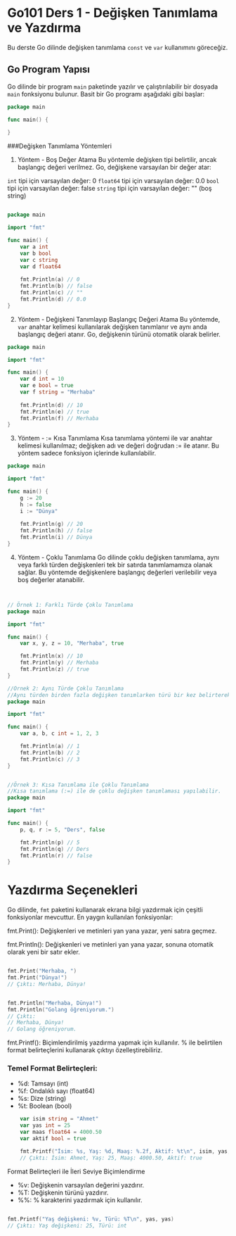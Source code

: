 # Go101 Ders 1 - Değişken Tanımlama ve Yazdırma

Bu derste Go dilinde değişken tanımlama  `const` ve `var` kullanımını göreceğiz.

## Go Program Yapısı

Go dilinde bir program `main` paketinde yazılır ve çalıştırılabilir bir dosyada `main` fonksiyonu bulunur. Basit bir Go programı aşağıdaki gibi başlar:

```go
package main

func main() {
      
}

```

###Değişken Tanımlama Yöntemleri
1. Yöntem - Boş Değer Atama
Bu yöntemle değişken tipi belirtilir, ancak başlangıç değeri verilmez. Go, değişkene varsayılan bir değer atar:

`int` tipi için varsayılan değer: 0
`float64` tipi için varsayılan değer: 0.0
`bool` tipi için varsayılan değer: false
`string` tipi için varsayılan değer: "" (boş string)


```go

package main

import "fmt"

func main() {
    var a int
    var b bool
    var c string
    var d float64
    
    fmt.Println(a) // 0
    fmt.Println(b) // false
    fmt.Println(c) // ""
    fmt.Println(d) // 0.0
}
```

2. Yöntem - Değişkeni Tanımlayıp Başlangıç Değeri Atama
Bu yöntemde, `var` anahtar kelimesi kullanılarak değişken tanımlanır ve aynı anda başlangıç değeri atanır. Go, değişkenin türünü otomatik olarak belirler.

```go
package main

import "fmt"

func main() {
    var d int = 10
    var e bool = true
    var f string = "Merhaba"
    
    fmt.Println(d) // 10
    fmt.Println(e) // true
    fmt.Println(f) // Merhaba
}
```

3. Yöntem - := Kısa Tanımlama
Kısa tanımlama yöntemi ile var anahtar kelimesi kullanılmaz; değişken adı ve değeri doğrudan := ile atanır. Bu yöntem sadece fonksiyon içlerinde kullanılabilir.

```go
package main

import "fmt"

func main() {
    g := 20
    h := false
    i := "Dünya"
    
    fmt.Println(g) // 20
    fmt.Println(h) // false
    fmt.Println(i) // Dünya
}
```

4. Yöntem - Çoklu Tanımlama
Go dilinde çoklu değişken tanımlama, aynı veya farklı türden değişkenleri tek bir satırda tanımlamamıza olanak sağlar. Bu yöntemde değişkenlere başlangıç değerleri verilebilir veya boş değerler atanabilir.

```go


// Örnek 1: Farklı Türde Çoklu Tanımlama
package main

import "fmt"

func main() {
    var x, y, z = 10, "Merhaba", true

    fmt.Println(x) // 10
    fmt.Println(y) // Merhaba
    fmt.Println(z) // true
}
```


```go
//Örnek 2: Aynı Türde Çoklu Tanımlama
//Aynı türden birden fazla değişken tanımlarken türü bir kez belirterek var anahtar kelimesi ile tanımlayabiliriz.
package main

import "fmt"

func main() {
    var a, b, c int = 1, 2, 3

    fmt.Println(a) // 1
    fmt.Println(b) // 2
    fmt.Println(c) // 3
}
```


```go

//Örnek 3: Kısa Tanımlama ile Çoklu Tanımlama
//Kısa tanımlama (:=) ile de çoklu değişken tanımlaması yapılabilir.
package main

import "fmt"

func main() {
    p, q, r := 5, "Ders", false

    fmt.Println(p) // 5
    fmt.Println(q) // Ders
    fmt.Println(r) // false
}
```


# Yazdırma Seçenekleri
Go dilinde, `fmt` paketini kullanarak ekrana bilgi yazdırmak için çeşitli fonksiyonlar mevcuttur. En yaygın kullanılan fonksiyonlar:


fmt.Print(): Değişkenleri ve metinleri yan yana yazar, yeni satıra geçmez.

fmt.Println(): Değişkenleri ve metinleri yan yana yazar, sonuna otomatik olarak yeni bir satır ekler.

```go

fmt.Print("Merhaba, ")
fmt.Print("Dünya!")
// Çıktı: Merhaba, Dünya!


fmt.Println("Merhaba, Dünya!")
fmt.Println("Golang öğreniyorum.")
// Çıktı:
// Merhaba, Dünya!
// Golang öğreniyorum.


```


fmt.Printf(): Biçimlendirilmiş yazdırma yapmak için kullanılır. % ile belirtilen format belirteçlerini kullanarak çıktıyı özelleştirebiliriz.

### Temel Format Belirteçleri:

   * %d: Tamsayı (int)
   * %f: Ondalıklı sayı (float64)
   * %s: Dize (string)
   * %t: Boolean (bool)

```go
    var isim string = "Ahmet"
    var yas int = 25
    var maas float64 = 4000.50
    var aktif bool = true

    fmt.Printf("İsim: %s, Yaş: %d, Maaş: %.2f, Aktif: %t\n", isim, yas, maas, aktif)
    // Çıktı: İsim: Ahmet, Yaş: 25, Maaş: 4000.50, Aktif: true
```

Format Belirteçleri ile İleri Seviye Biçimlendirme

   * %v: Değişkenin varsayılan değerini yazdırır.
   * %T: Değişkenin türünü yazdırır.
   * %%: % karakterini yazdırmak için kullanılır.

```go

fmt.Printf("Yaş değişkeni: %v, Türü: %T\n", yas, yas)
// Çıktı: Yaş değişkeni: 25, Türü: int

```

